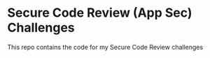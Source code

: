# Secure Code Review (App Sec) Challenges

This repo contains the code for my Secure Code Review challenges
